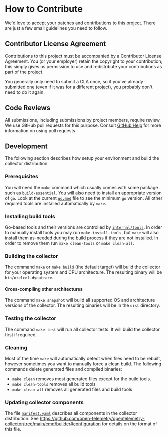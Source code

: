 # How to Contribute

We'd love to accept your patches and contributions to this project. There are
just a few small guidelines you need to follow.

## Contributor License Agreement

Contributions to this project must be accompanied by a Contributor License
Agreement. You (or your employer) retain the copyright to your contribution;
this simply gives us permission to use and redistribute your contributions as
part of the project.

You generally only need to submit a CLA once, so if you've already submitted one
(even if it was for a different project), you probably don't need to do it
again.

## Code Reviews

All submissions, including submissions by project members, require review. We
use GitHub pull requests for this purpose. Consult
[GitHub Help](https://help.github.com/articles/about-pull-requests/) for more
information on using pull requests.

## Development

The following section describes how setup your environment and build the collector distribution.

### Prerequisites

You will need the `make` command which usually comes with some package such as `build-essential`.
You will also need to install an appropriate version of `go`.
Look at the current [`go.mod`](./go.mod) file to see the minimum `go` version.
All other required tools are installed automatically by `make`.

### Installing build tools

Go-based tools and their versions are controlled by [`internal/tools`](./internal/tools/).
In order to manually install tools you may run `make install-tools`, but `make` will also install them as-needed during the build process if they are not installed.
In order to remove them run `make clean-tools` or `make clean-all`.

### Building the collector

The command `make` or `make build` (the default target) will build the collector for your operating system and CPU architecture. The resulting binary will be `bin/otelcol-dynatrace`.

#### Cross-compiling other architectures

The command `make snapshot` will build all supported OS and architecture versions of the collector.
The resulting binaries will be in the `dist` directory.

### Testing the collector

The command `make test` will run all collector tests.
It will build the collector first if required.

### Cleaning

Most of the time `make` will automatically detect when files need to be rebuilt, however sometimes you want to manually force a clean build.
The following commands delete generated files and compiled binaries:

- `make clean` removes most generated files except for the build tools.
- `make clean-tools` removes all build tools
- `make clean-all` removes all generated files and build tools

### Updating collector components

The file [`manifest.yaml`](./manifest.yaml) describes all components in the collector distribution.
See https://github.com/open-telemetry/opentelemetry-collector/tree/main/cmd/builder#configuration for details on the format of this file.
